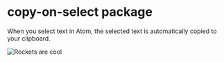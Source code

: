 # copy-on-select package

When you select text in Atom, the selected text is automatically copied to your clipboard.

![Rockets are cool](https://f.cloud.github.com/assets/69169/2290250/c35d867a-a017-11e3-86be-cd7c5bf3ff9b.gif)
